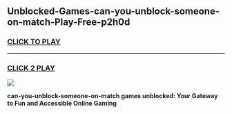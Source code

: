 
## Unblocked-Games-can-you-unblock-someone-on-match-Play-Free-p2h0d
<h3>
<a href="https://premium76.site?title=can-you-unblock-someone-on-match&ref=23A">CLICK TO PLAY</a></h3>
<hr>

<h3>
<a href="https://premium76.site?title=can-you-unblock-someone-on-match&ref=23A">CLICK 2 PLAY</a>
  
</h3>

<a href="https://premium76.site?title=can-you-unblock-someone-on-match&ref=23A"><img src="https://clearcache.store/games.png"></a>


**can-you-unblock-someone-on-match games unblocked: Your Gateway to Fun and Accessible Online Gaming**
